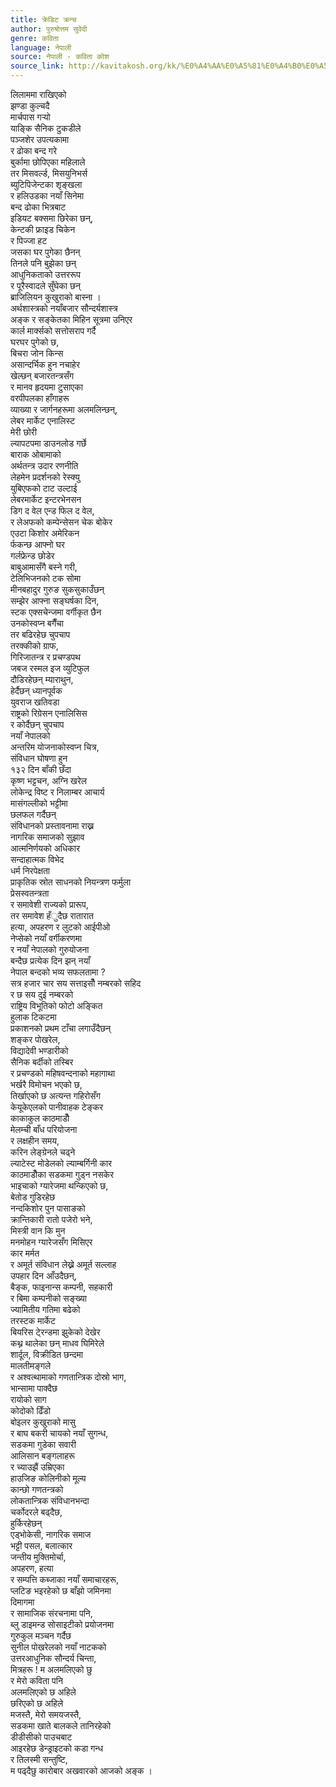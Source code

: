 ```yaml
---
title: क्रेडिट क्रन्च
author: पुरुषोत्तम सुवेदी
genre: कविता
language: नेपाली
source: नेपाली - कविता कोश
source_link: http://kavitakosh.org/kk/%E0%A4%AA%E0%A5%81%E0%A4%B0%E0%A5%81%E0%A4%B7%E0%A5%8B%E0%A4%A4%E0%A5%8D%E0%A4%A4%E0%A4%AE_%E0%A4%B8%E0%A5%81%E0%A4%B5%E0%A5%87%E0%A4%A6%E0%A5%80
---
```


लिलाममा राखिएको  
झण्डा कुल्चदै  
मार्चपास गर्‍यो  
याङ्कि सैनिक टुकडीले  
पञ्जशेर उपत्यकामा  
र ढोका बन्द गरे  
बुर्कामा छोपिएका महिलाले  
तर मिसवर्ल्ड, मिसयुनिभर्स  
ब्युटिपिजेन्टका शृङ्खला  
र हलिउडका नयाँ सिनेमा  
बन्द ढोका भित्रबाट  
इडियट बक्समा छिरेका छन्,  
केन्टकी फ्राइड चिकेन  
र पिज्जा हट  
जसका घर पुगेका छैनन्  
तिनले पनि बुझेका छन्  
आधुनिकताको उत्तररूप  
र पूरैस्वादले सुँघेका छन्  
ब्राजिलियन कुखुराको बास्ना ।  
अर्थशास्त्रको नयाँबजार सौन्दर्यशास्त्र  
अङ्क र सङ्केतका मिहिन सूत्रमा उनिएर  
कार्ल मार्क्सको सत्तोसराप गर्दै  
घरघर पुगेको छ,  
बिचरा जोन किन्स  
असान्दर्भिक हुन नचाहेर  
खेल्छन् बजारतन्त्रसँग  
र मानव हृदयमा टुसाएका  
वरपीपलका हाँगाहरू  
व्याख्या र जार्गनहरूमा अलमलिन्छन्,  
लेबर मार्केट एनालिस्ट  
मेरी छोरी  
ल्यापटपमा डाउनलोड गर्छे  
बाराक ओबामाको  
अर्थतन्त्र उदार रणनीति  
लेहमेन प्रदर्शनको रेस्क्यु  
युबिएफको टाट उल्टाई  
लेबरमार्केट इन्टरभेनसन  
डिग द वेल एन्ड फिल द वेल,  
र लेअफको कम्पेन्सेसन चेक बोकेर  
एउटा किशोर अमेरिकन  
र्फकन्छ आफ्नो घर  
गर्लफ्रेन्ड छोडेर  
बाबुआमासँगै बस्ने गरी,  
टेलिभिजनको टक सोमा  
मीनबहादुर गुरुङ सुकसुकाउँछन्  
सम्झेर आफ्ना सङ्घर्षका दिन,  
स्टक एक्सचेन्जमा वर्गीकृत छैन  
उनकोस्वप्न बगैँचा  
तर बढिरहेछ चुपचाप  
तरक्कीको ग्राफ,  
गिरिजातन्त्र र प्रचण्डपथ  
जबज रस्मल इज व्युटिफुल  
दौडिरहेछन् म्याराथुन,  
हेर्दैछन् ध्यानपूर्वक  
युवराज खतिवडा  
राष्ट्रको रिग्रेसन एनालिसिस  
र कोर्दैछन् चुपचाप  
नयाँ नेपालको  
अन्तरिम योजनाकोस्वप्न चित्र,  
संविधान घोषणा हुन  
१३२ दिन बाँकी छँदा  
कृष्ण भट्टचन, अग्नि खरेल  
लोकेन्द्र विष्ट र निलाम्बर आचार्य  
मासंगल्लीको भट्टीमा  
छलफल गर्दैछन्  
संविधानको प्रस्तावनामा राख्न  
नागरिक समाजको सुझाव  
आत्मनिर्णयको अधिकार  
सन्दाहात्मक विभेद  
धर्म निरपेक्षता  
प्राकृतिक स्रोत साधनको नियन्त्रण फर्मुला  
प्रेसस्वतन्त्रता  
र समावेशी राज्यको प्रारूप,  
तर समावेश हँुदैछ रातारात  
हत्या, अपहरण र लुटको आईपीओ  
नेप्सेको नयाँ वर्गीकरणमा  
र नयाँ नेपालको गुरुयोजना  
बन्दैछ प्रत्येक दिन झन् नयाँ  
नेपाल बन्दको भव्य सफलतामा ?  
सत्र हजार चार सय सत्ताइसौँ नम्बरको सहिद  
र छ सय दुई नम्बरको  
राष्ट्रिय विभूतिको फोटो अङ्कित  
हुलाक टिकटमा  
प्रकाशनको प्रथम टाँचा लगाउँदैछन्  
शङ्कर पोखरेल,  
विद्यादेवी भण्डारीको  
सैनिक बर्दीको तस्बिर  
र प्रचण्डको महिषवन्दनाको महागाथा  
भर्खरै विमोचन भएको छ,  
तिर्खाएको छ अत्यन्त गहिरोसँग  
केयूकेएलको पानीवाहक टेङ्कर  
काकाकुल काठमाडौँ  
मेलम्ची बाँध परियोजना  
र लक्षहीन समय,  
करिन लेङ्ग्रेनले चढ्ने  
ल्याटेस्ट मोडेलको ल्याम्बर्गिनी कार  
काठमाडौँका सडकमा गुड्न नसकेर  
भाइचाको ग्यारेजमा थन्किएको छ,  
बेतोड गुडिरहेछ  
नन्दकिशोर पुन पासाङको  
क्रान्तिकारी रातो पजेरो भने,  
मिस्त्री वान कि मुन  
मनमोहन ग्यारेजसँग मिसिएर  
कार मर्मत  
र अमूर्त संविधान लेख्ने अमूर्त सल्लाह  
उपहार दिन आँउदैछन्,  
बैङ्क, फाइनान्स कम्पनी, सहकारी  
र बिमा कम्पनीको सङ्ख्या  
ज्यामितीय गतिमा बढेको  
तरस्टक मार्केट  
बियरिस टे्रन्डमा झुकेको देखेर  
कथ्न थालेका छन् माधव घिमिरेले  
शार्दूल, विक्रीडित छन्दमा  
मालतीमङ्गले  
र अश्वत्थामाको गणतान्त्रिक दोस्रो भाग,  
भान्सामा पाक्दैछ  
रायोको साग  
कोदोको ढिँडो  
बोइलर कुखुराको मासु  
र बाघ बकरी चायको नयाँ सुगन्ध,  
सडकमा गुडेका सवारी  
आलिसान बङ्गलाहरू  
र च्याउझैं उम्रिएका  
हाउजिङ कोलिनीको मूल्य  
कान्छो गणतन्त्रको  
लोकतान्त्रिक संविधानभन्दा  
चर्कोदरले बढ्दैछ,  
हुर्किरहेछन्  
एड्भोकेसी, नागरिक समाज  
भट्टी पसल, बलात्कार  
जन्तीय मुक्तिमोर्चा,  
अपहरण, हत्या  
र सम्पत्ति कब्जाका नयाँ समाचारहरू,  
प्लटिङ भइरहेको छ बाँझो जमिनमा  
दिमागमा  
र सामाजिक संरचनामा पनि,  
ब्लु डाइमन्ड सोसाइटीको प्रयोजनमा  
गुरुकुल मञ्चन गर्दैछ  
सुनील पोखरेलको नयाँ नाटकको  
उत्तरआधुनिक सौन्दर्य चिन्ता,  
मित्रहरू ! म अलमलिएको छु  
र मेरो कविता पनि  
अलमलिएको छ अहिले  
छरिएको छ अहिले  
मजस्तै, मेरो समयजस्तै,  
सडकमा खाते बालकले तानिरहेको  
डीडीसीको पाउचबाट  
आइरहेछ डेन्ड्राइटको कडा गन्ध  
र तिलस्मी सन्तुष्टि,  
म पढ्दैछु कारोबार अखवारको आजको अङ्क ।
